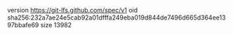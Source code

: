version https://git-lfs.github.com/spec/v1
oid sha256:232a7ae24e5cab92a01dfffa249eba019d844de7496d665d364ee1397bbafe69
size 13982
